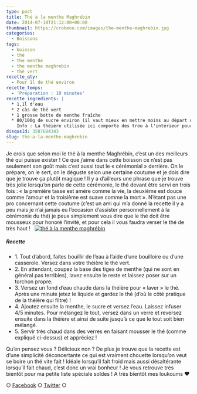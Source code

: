 ```yaml
---
type: post
title: Thé à la menthe Maghrébin
date: 2014-07-10T21:12:00+00:00
thumbnail: https://crokmou.com/images/the-menthe-maghrebin.jpg
categories:
  - Boissons
tags:
  - boisson
  - thé
  - the menthe
  - the menthe maghrebin
  - thé vert
recette_qty:
  - Pour 1l de thé environ
recette_temps:
  - 'Préparation : 10 minutes'
recette_ingredients: |
  * 1,1l d'eau
  * 2 càs de thé vert
  * 1 grosse botte de menthe fraîche
  * 80/100g de sucre environ (il vaut mieux en mettre moins au départ que de se retrouver avec une boisson imbuvable)
    Info : La théière utilisée ici comporte des trou à l'intérieur pour filtrer, si vous n'en avez pas munissez vous d'une boule à thé !
disqusId: 3587684343
slug: the-a-la-menthe-maghrebin
---
```


Je crois que selon moi le thé à la menthe Maghrébin, c’est un des meilleurs thé qui puisse exister ! Ce que j’aime dans cette boisson ce n’est pas seulement son goût mais c’est aussi tout le « cérémonial » derrière. On le prépare, on le sert, on le déguste selon une certaine coutume et je dois dire que je trouve ça plutôt magique ! Il y a d’ailleurs une phrase que je trouve très jolie lorsqu’on parle de cette cérémonie, le thé devant être servi en trois fois : « la première tasse est amère comme la vie, la deuxième est douce comme l’amour et la troisième est suave comme la mort ». N’étant pas une pro concernant cette coutume (c’est un ami qui m’a donné la recette il y a peu mais je n’ai jamais eu l’occasion d’assister personnellement à la cérémonie du thé) je peux simplement vous dire que le thé doit être mousseux pour honoré l’invité, et pour cela il vous faudra verser le thé de très haut !   [![thé à la menthe maghrébin](https://crokmou.com/images/the-menthe-maghrebin-1_yeb19q.jpg)](https://crokmou.com/images/the-menthe-maghrebin-1_yeb19q.jpg)

##### Recette

* 1\. Tout d’abord, faites bouillir de l’eau à l’aide d’une bouilloire ou d’une casserole. Versez dans votre théière le thé vert.
* 2\. En attendant, coupez la base des tiges de menthe (qui ne sont en général pas terribles), lavez ensuite le reste et laissez poser sur un torchon propre.
* 3\. Versez un fond d’eau chaude dans la théière pour « laver » le thé. Après une minute jetez le liquide et gardez le thé (d’où le côté pratique de la théière qui filtre) !
* 4\. Ajoutez ensuite la menthe, le sucre et versez l’eau. Laissez infuser 4/5 minutes. Pour mélangez le tout, versez dans un verre et reversez ensuite dans la théière et ainsi de suite jusqu’à ce que le tout soit bien mélangé.
* 5\. Servir très chaud dans des verres en faisant mousser le thé (comme expliqué ci-dessus) et appréciez !

Qu’en pensez vous ? Délicieux non ? De plus je trouve que la recette est d’une simplicité déconcertante ce qui est vraiment chouette lorsqu’on veut se boire un thé vite fait ! Idéale lorsqu’il fait froid mais aussi désaltérante lorsqu’il fait chaud, c’est donc un vrai bonheur ! Je vous retrouve très bientôt pour ma petite liste spéciale soldes ! A très bientôt mes loukoums ❤

○ [Facebook](https://www.facebook.com/crokmou.blog) ○ [Twitter](https://twitter.com/Crokmou) ○